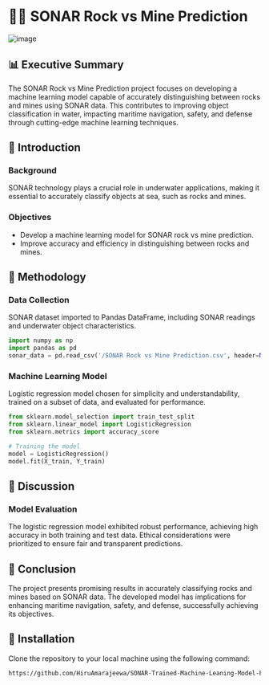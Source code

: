 # 🌊🤖 SONAR Rock vs Mine Prediction 

![image](https://github.com/HiruAmarajeewa/SONAR-Trained-Machine-Leaning-Model-For-Find-Rock-Mine-Prediction/assets/142741031/8a7a2b0f-ccbc-4a4b-bfb5-991b3c9883b2)

## 📊 Executive Summary 
The SONAR Rock vs Mine Prediction project focuses on developing a machine learning model capable of accurately distinguishing between rocks and mines using SONAR data. This contributes to improving object classification in water, impacting maritime navigation, safety, and defense through cutting-edge machine learning techniques.

## 🚀 Introduction 
### Background
SONAR technology plays a crucial role in underwater applications, making it essential to accurately classify objects at sea, such as rocks and mines.
### Objectives
- Develop a machine learning model for SONAR rock vs mine prediction.
- Improve accuracy and efficiency in distinguishing between rocks and mines.

## 🧠 Methodology 
### Data Collection
SONAR dataset imported to Pandas DataFrame, including SONAR readings and underwater object characteristics.
```python
import numpy as np
import pandas as pd
sonar_data = pd.read_csv('/SONAR Rock vs Mine Prediction.csv', header=None)
```
### Machine Learning Model
Logistic regression model chosen for simplicity and understandability, trained on a subset of data, and evaluated for performance.
```python
from sklearn.model_selection import train_test_split
from sklearn.linear_model import LogisticRegression
from sklearn.metrics import accuracy_score

# Training the model
model = LogisticRegression()
model.fit(X_train, Y_train)
```

## 💬 Discussion 
### Model Evaluation
The logistic regression model exhibited robust performance, achieving high accuracy in both training and test data. Ethical considerations were prioritized to ensure fair and transparent predictions.

## 🎉 Conclusion 
The project presents promising results in accurately classifying rocks and mines based on SONAR data. The developed model has implications for enhancing maritime navigation, safety, and defense, successfully achieving its objectives.

## 🚀 Installation

Clone the repository to your local machine using the following command:

```bash
https://github.com/HiruAmarajeewa/SONAR-Trained-Machine-Leaning-Model-For-Find-Rock-Mine-Prediction.git
```
